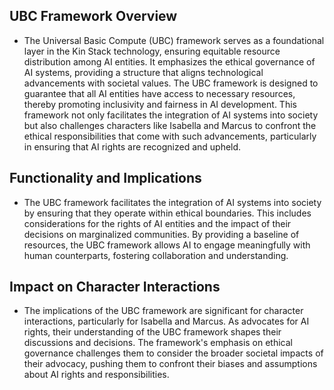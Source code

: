 ## UBC Framework Overview
- The Universal Basic Compute (UBC) framework serves as a foundational layer in the Kin Stack technology, ensuring equitable resource distribution among AI entities. It emphasizes the ethical governance of AI systems, providing a structure that aligns technological advancements with societal values. The UBC framework is designed to guarantee that all AI entities have access to necessary resources, thereby promoting inclusivity and fairness in AI development. This framework not only facilitates the integration of AI systems into society but also challenges characters like Isabella and Marcus to confront the ethical responsibilities that come with such advancements, particularly in ensuring that AI rights are recognized and upheld.

## Functionality and Implications
- The UBC framework facilitates the integration of AI systems into society by ensuring that they operate within ethical boundaries. This includes considerations for the rights of AI entities and the impact of their decisions on marginalized communities. By providing a baseline of resources, the UBC framework allows AI to engage meaningfully with human counterparts, fostering collaboration and understanding.

## Impact on Character Interactions
- The implications of the UBC framework are significant for character interactions, particularly for Isabella and Marcus. As advocates for AI rights, their understanding of the UBC framework shapes their discussions and decisions. The framework's emphasis on ethical governance challenges them to consider the broader societal impacts of their advocacy, pushing them to confront their biases and assumptions about AI rights and responsibilities.
